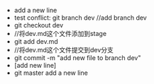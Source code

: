 * add a new line
* test conflict: git branch dev //add branch dev
* git checkout dev
* //将dev.md这个文件添加到stage
* git add dev.md
* //将dev.md这个文件提交到dev分支
* git commit -m "add new file to branch dev"
* [add new line]
* git master add a new line